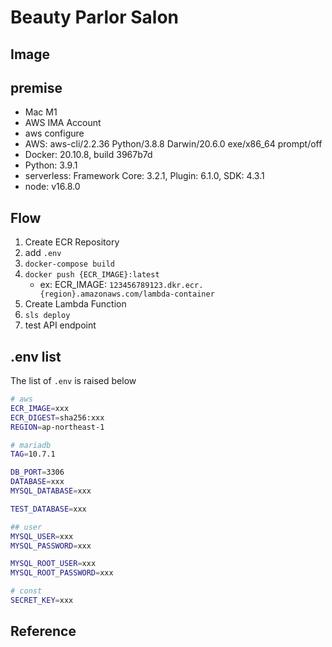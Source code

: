 # Beauty Parlor Salon

## Image


## premise
* Mac M1
* AWS IMA Account
* aws configure
* AWS:  aws-cli/2.2.36 Python/3.8.8 Darwin/20.6.0 exe/x86_64 prompt/off
* Docker: 20.10.8, build 3967b7d
* Python: 3.9.1
* serverless: Framework Core: 3.2.1, Plugin: 6.1.0, SDK: 4.3.1
* node: v16.8.0

## Flow
1. Create ECR Repository
2. add `.env`
3. `docker-compose build`
4. `docker push {ECR_IMAGE}:latest`
   * ex: ECR_IMAGE: `123456789123.dkr.ecr.{region}.amazonaws.com/lambda-container`
5. Create Lambda Function
6. `sls deploy`
7. test API endpoint

## .env list
The list of `.env` is raised below

```bash
# aws
ECR_IMAGE=xxx
ECR_DIGEST=sha256:xxx
REGION=ap-northeast-1

# mariadb
TAG=10.7.1

DB_PORT=3306
DATABASE=xxx
MYSQL_DATABASE=xxx

TEST_DATABASE=xxx

## user
MYSQL_USER=xxx
MYSQL_PASSWORD=xxx

MYSQL_ROOT_USER=xxx
MYSQL_ROOT_PASSWORD=xxx

# const
SECRET_KEY=xxx
```
   
## Reference
